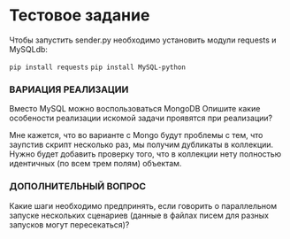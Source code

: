# Тестовое задание
 Чтобы запустить sender.py необходимо установить модули requests и MySQLdb:
 
 `pip install requests` 
 `pip install MySQL-python`


### ВАРИАЦИЯ РЕАЛИЗАЦИИ
Вместо MySQL можно воспользоваться MongoDB 
Опишите какие особености реализации искомой задачи проявятся при реализации?

Мне кажется, что во варианте с Mongo будут проблемы с тем, что заупстив скрипт несколько раз, мы получим дубликаты в коллекции. Нужно будет добавить проверку того, что в коллекции нету полностью идентичных (по всем трем полям) объектам.

### ДОПОЛНИТЕЛЬНЫЙ ВОПРОС
Какие шаги необходимо предпринять, если говорить о параллельном запуске нескольких сценариев (данные в файлах писем для разных запусков могут пересекаться)?
